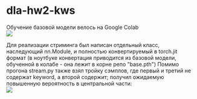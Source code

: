 # dla-hw2-kws

Обучение базовой модели велось на Google Colab  
![](media/train.png)

Для реализации стриминга был написан отдельный класс, наследующий nn.Module, и полностью конвертируемый в torch.jit формат (в ноутбуке конвертация приводится из базовой модели, обученной в колабе - она лежит в корне репо "base.pth")
Помимо прогона stream.py также взял тройку сэмплов, где первый и третий не содержат keyword, а второй содержит; получил ожидаемую повышенную вероятность в центральной части:  
![](media/prob.png)
